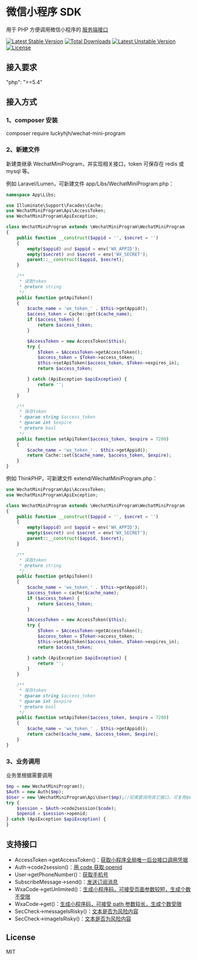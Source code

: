 # 微信小程序 SDK

用于 PHP 方便调用微信小程序的 [服务端接口](https://developers.weixin.qq.com/miniprogram/dev/api-backend/)

[![Latest Stable Version](https://poser.pugx.org/luckyhjh/wechat-mini-program/v)](//packagist.org/packages/luckyhjh/wechat-mini-program)
[![Total Downloads](https://poser.pugx.org/luckyhjh/wechat-mini-program/downloads)](//packagist.org/packages/luckyhjh/wechat-mini-program)
[![Latest Unstable Version](https://poser.pugx.org/luckyhjh/wechat-mini-program/v/unstable)](//packagist.org/packages/luckyhjh/wechat-mini-program)
[![License](https://poser.pugx.org/luckyhjh/wechat-mini-program/license)](//packagist.org/packages/luckyhjh/wechat-mini-program)

## 接入要求

"php": ">=5.4"

## 接入方式

### 1、composer 安装

composer require luckyhjh/wechat-mini-program

### 2、新建文件

新建类继承 WechatMiniProgram，并实现相关接口，token 可保存在 redis 或 mysql 等。

例如 Laravel/Lumen，可新建文件 app/Libs/WechatMiniProgram.php：

```php
namespace App\Libs;

use Illuminate\Support\Facades\Cache;
use WechatMiniProgram\Api\AccessToken;
use WechatMiniProgram\ApiException;

class WechatMiniProgram extends \WechatMiniProgram\WechatMiniProgram
{
    public function __construct($appid = '', $secret = '')
    {
        empty($appid) and $appid = env('WX_APPID');
        empty($secret) and $secret = env('WX_SECRET');
        parent::__construct($appid, $secret);
    }

    /**
     * 读取token
     * @return string
     */
    public function getApiToken()
    {
        $cache_name = 'wx_token_' . $this->getAppid();
        $access_token = Cache::get($cache_name);
        if ($access_token) {
            return $access_token;
        }

        $AccessToken = new AccessToken($this);
        try {
            $Token = $AccessToken->getAccessToken();
            $access_token = $Token->access_token;
            $this->setApiToken($access_token, $Token->expires_in);
            return $access_token;

        } catch (ApiException $apiException) {
            return '';
        }
    }

    /**
     * 保存token
     * @param string $access_token
     * @param int $expire
     * @return bool
     */
    public function setApiToken($access_token, $expire = 7200)
    {
        $cache_name = 'wx_token_' . $this->getAppid();
        return Cache::set($cache_name, $access_token, $expire);
    }
}
```

例如 ThinkPHP，可新建文件 extend/WechatMiniProgram.php：

```php
use WechatMiniProgram\Api\AccessToken;
use WechatMiniProgram\ApiException;

class WechatMiniProgram extends \WechatMiniProgram\WechatMiniProgram
{
    public function __construct($appid = '', $secret = '')
    {
        empty($appid) and $appid = env('WX_APPID');
        empty($secret) and $secret = env('WX_SECRET');
        parent::__construct($appid, $secret);
    }

    /**
     * 读取token
     * @return string
     */
    public function getApiToken()
    {
        $cache_name = 'wx_token_' . $this->getAppid();
        $access_token = cache($cache_name);
        if ($access_token) {
            return $access_token;
        }

        $AccessToken = new AccessToken($this);
        try {
            $Token = $AccessToken->getAccessToken();
            $access_token = $Token->access_token;
            $this->setApiToken($access_token, $Token->expires_in);
            return $access_token;

        } catch (ApiException $apiException) {
            return '';
        }
    }

    /**
     * 保存token
     * @param string $access_token
     * @param int $expire
     * @return bool
     */
    public function setApiToken($access_token, $expire = 7200)
    {
        $cache_name = 'wx_token_' . $this->getAppid();
        return cache($cache_name, $access_token, $expire);
    }
}
```

### 3、业务调用

业务里根据需要调用

```php
$mp = new WechatMiniProgram();
$Auth = new Auth($mp);
$User = new \WechatMiniProgram\Api\User($mp);//如果要调用其它接口，可复用$mp
try {
    $session = $Auth->code2session($code);
    $openid = $session->openid;
} catch (ApiException $apiException) {
}
```

## 支持接口

- AccessToken->getAccessToken()：[获取小程序全局唯一后台接口调用凭据](https://developers.weixin.qq.com/miniprogram/dev/api-backend/open-api/access-token/auth.getAccessToken.html)
- Auth->code2session()：[用 code 获取 openid](https://developers.weixin.qq.com/miniprogram/dev/api-backend/open-api/login/auth.code2Session.html)
- User->getPhoneNumber()：[获取手机号](https://developers.weixin.qq.com/miniprogram/dev/framework/open-ability/getPhoneNumber.html)
- SubscribeMessage->send()：[发送订阅消息](https://developers.weixin.qq.com/miniprogram/dev/api-backend/open-api/subscribe-message/subscribeMessage.send.html)
- WxaCode->getUnlimited()：[生成小程序码，可接受页面参数较短，生成个数不受限](https://developers.weixin.qq.com/miniprogram/dev/api-backend/open-api/qr-code/wxacode.getUnlimited.html)
- WxaCode->get()：[生成小程序码，可接受 path 参数较长，生成个数受限](https://developers.weixin.qq.com/miniprogram/dev/api-backend/open-api/qr-code/wxacode.get.html)
- SecCheck->messageIsRisky()：[文本是否为风险内容](https://developers.weixin.qq.com/miniprogram/dev/api-backend/open-api/sec-check/security.msgSecCheck.html)
- SecCheck->imageIsRisky()：[文本是否为风险内容](https://developers.weixin.qq.com/miniprogram/dev/api-backend/open-api/sec-check/security.imgSecCheck.html)

## License

MIT
